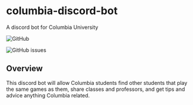 # columbia-discord-bot
A discord bot for Columbia University

![GitHub](https://img.shields.io/github/license/mw3071/columbia-discord-bot)

![GitHub issues](https://img.shields.io/github/issues/mw3071/columbia-discord-bot)

## Overview
This discord bot will allow Columbia students find other students that play the same games as them, share classes and professors, and get tips and advice anything Columbia related.
